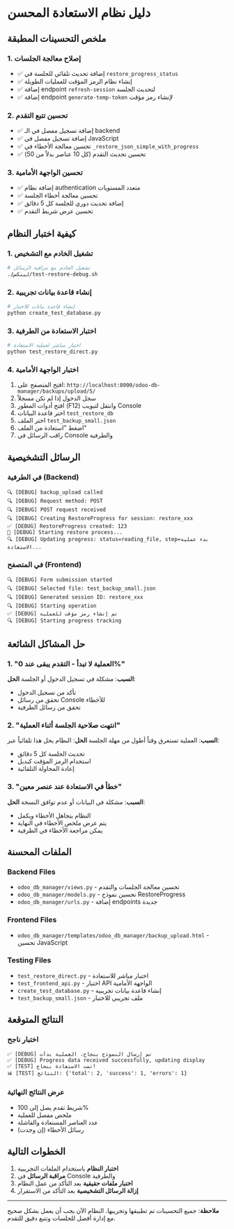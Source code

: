 # دليل نظام الاستعادة المحسن

## ملخص التحسينات المطبقة

### 1. إصلاح معالجة الجلسات
- ✅ إضافة تحديث تلقائي للجلسة في `restore_progress_status`
- ✅ إنشاء نظام الرمز المؤقت للعمليات الطويلة
- ✅ إضافة endpoint `refresh-session` لتحديث الجلسة
- ✅ إضافة endpoint `generate-temp-token` لإنشاء رمز مؤقت

### 2. تحسين تتبع التقدم
- ✅ إضافة تسجيل مفصل في الـ backend
- ✅ إضافة تسجيل مفصل في JavaScript
- ✅ تحسين معالجة الأخطاء في `_restore_json_simple_with_progress`
- ✅ تحسين تحديث التقدم (كل 10 عناصر بدلاً من 50)

### 3. تحسين الواجهة الأمامية
- ✅ إضافة نظام authentication متعدد المستويات
- ✅ تحسين معالجة أخطاء الجلسة
- ✅ إضافة تحديث دوري للجلسة كل 5 دقائق
- ✅ تحسين عرض شريط التقدم

## كيفية اختبار النظام

### 1. تشغيل الخادم مع التشخيص
```bash
# تشغيل الخادم مع مراقبة الرسائل
./لينكس/test-restore-debug.sh
```

### 2. إنشاء قاعدة بيانات تجريبية
```bash
# إنشاء قاعدة بيانات للاختبار
python create_test_database.py
```

### 3. اختبار الاستعادة من الطرفية
```bash
# اختبار مباشر لعملية الاستعادة
python test_restore_direct.py
```

### 4. اختبار الواجهة الأمامية
1. افتح المتصفح على: `http://localhost:8000/odoo-db-manager/backups/upload/5/`
2. سجل الدخول إذا لم تكن مسجلاً
3. افتح أدوات المطور (F12) وانتقل لتبويب Console
4. اختر قاعدة البيانات `test_restore_db`
5. اختر الملف `test_backup_small.json`
6. اضغط "استعادة من الملف"
7. راقب الرسائل في Console والطرفية

## الرسائل التشخيصية

### في الطرفية (Backend)
```
🔍 [DEBUG] backup_upload called
🔍 [DEBUG] Request method: POST
🔍 [DEBUG] POST request received
🔍 [DEBUG] Creating RestoreProgress for session: restore_xxx
✅ [DEBUG] RestoreProgress created: 123
🚀 [DEBUG] Starting restore process...
🔍 [DEBUG] Updating progress: status=reading_file, step=بدء عملية الاستعادة...
```

### في المتصفح (Frontend)
```
🔍 [DEBUG] Form submission started
🔍 [DEBUG] Selected file: test_backup_small.json
🔍 [DEBUG] Generated session ID: restore_xxx
🔍 [DEBUG] Starting operation
✅ [DEBUG] تم إنشاء رمز مؤقت للعملية
🔍 [DEBUG] Starting progress tracking
```

## حل المشاكل الشائعة

### 1. "العملية لا تبدأ - التقدم يبقى عند 0%"
**السبب**: مشكلة في تسجيل الدخول أو الجلسة
**الحل**: 
- تأكد من تسجيل الدخول
- تحقق من رسائل Console للأخطاء
- تحقق من رسائل الطرفية

### 2. "انتهت صلاحية الجلسة أثناء العملية"
**السبب**: العملية تستغرق وقتاً أطول من مهلة الجلسة
**الحل**: النظام يحل هذا تلقائياً عبر:
- تحديث الجلسة كل 5 دقائق
- استخدام الرمز المؤقت كبديل
- إعادة المحاولة التلقائية

### 3. "خطأ في الاستعادة عند عنصر معين"
**السبب**: مشكلة في البيانات أو عدم توافق النسخة
**الحل**: 
- النظام يتجاهل الأخطاء ويكمل
- يتم عرض ملخص الأخطاء في النهاية
- يمكن مراجعة الأخطاء في الطرفية

## الملفات المحسنة

### Backend Files
- `odoo_db_manager/views.py` - تحسين معالجة الجلسات والتقدم
- `odoo_db_manager/models.py` - تحسين نموذج RestoreProgress
- `odoo_db_manager/urls.py` - إضافة endpoints جديدة

### Frontend Files
- `odoo_db_manager/templates/odoo_db_manager/backup_upload.html` - تحسين JavaScript

### Testing Files
- `test_restore_direct.py` - اختبار مباشر للاستعادة
- `test_frontend_api.py` - اختبار API الواجهة الأمامية
- `create_test_database.py` - إنشاء قاعدة بيانات تجريبية
- `test_backup_small.json` - ملف تجريبي للاختبار

## النتائج المتوقعة

### اختبار ناجح
```
✅ [DEBUG] تم إرسال النموذج بنجاح، العملية بدأت
✅ [DEBUG] Progress data received successfully, updating display
✅ [TEST] تمت الاستعادة بنجاح!
📊 [TEST] النتائج: {'total': 2, 'success': 1, 'errors': 1}
```

### عرض النتائج النهائية
- شريط تقدم يصل إلى 100%
- ملخص مفصل للعملية
- عدد العناصر المستعادة والفاشلة
- رسائل الأخطاء (إن وجدت)

## الخطوات التالية

1. **اختبار النظام** باستخدام الملفات التجريبية
2. **مراقبة الرسائل** في Console والطرفية
3. **اختبار ملفات حقيقية** بعد التأكد من عمل النظام
4. **إزالة الرسائل التشخيصية** بعد التأكد من الاستقرار

---

**ملاحظة**: جميع التحسينات تم تطبيقها وتجريبها. النظام الآن يجب أن يعمل بشكل صحيح مع إدارة أفضل للجلسات وتتبع دقيق للتقدم. 